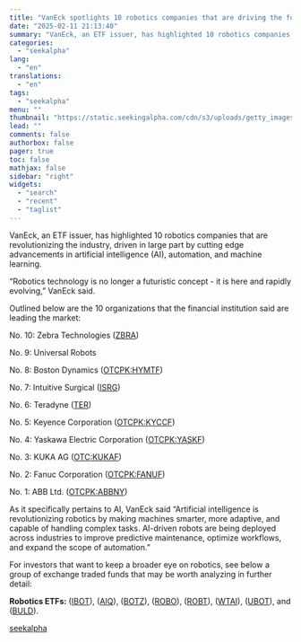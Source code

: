 ```yaml
---
title: "VanEck spotlights 10 robotics companies that are driving the future"
date: "2025-02-11 21:13:40"
summary: "VanEck, an ETF issuer, has highlighted 10 robotics companies that are revolutionizing the industry, driven in large part by cutting edge advancements in artificial intelligence (AI), automation, and machine learning. “Robotics technology is no longer a futuristic concept - it is here and rapidly evolving,” VanEck said. Outlined below are..."
categories:
  - "seekalpha"
lang:
  - "en"
translations:
  - "en"
tags:
  - "seekalpha"
menu: ""
thumbnail: "https://static.seekingalpha.com/cdn/s3/uploads/getty_images/1927795888/image_1927795888.jpg"
lead: ""
comments: false
authorbox: false
pager: true
toc: false
mathjax: false
sidebar: "right"
widgets:
  - "search"
  - "recent"
  - "taglist"
---
```


VanEck, an ETF issuer, has highlighted 10 robotics companies that are revolutionizing the industry, driven in large part by cutting edge advancements in artificial intelligence (AI), automation, and machine learning.

“Robotics technology is no longer a futuristic concept - it is here and rapidly evolving,” VanEck said.

Outlined below are the 10 organizations that the financial institution said are leading the market:

No. 10: Zebra Technologies ([ZBRA](https://seekingalpha.com/symbol/ZBRA "Zebra Technologies Corporation"))

No. 9: Universal Robots

No. 8: Boston Dynamics ([OTCPK:HYMTF](https://seekingalpha.com/symbol/HYMTF "Hyundai Motor Company"))

No. 7: Intuitive Surgical ([ISRG](https://seekingalpha.com/symbol/ISRG "Intuitive Surgical, Inc."))

No. 6: Teradyne ([TER](https://seekingalpha.com/symbol/TER "Teradyne, Inc."))

No. 5: Keyence Corporation ([OTCPK:KYCCF](https://seekingalpha.com/symbol/KYCCF "Keyence Corporation"))

No. 4: Yaskawa Electric Corporation ([OTCPK:YASKF](https://seekingalpha.com/symbol/YASKF "YASKAWA Electric Corporation"))

No. 3: KUKA AG ([OTC:KUKAF](https://seekingalpha.com/symbol/KUKAF "KUKA Aktiengesellschaft"))

No. 2: Fanuc Corporation ([OTCPK:FANUF](https://seekingalpha.com/symbol/FANUF "Fanuc Corporation"))

No. 1: ABB Ltd. ([OTCPK:ABBNY](https://seekingalpha.com/symbol/ABBNY "ABB Ltd"))

As it specifically pertains to AI, VanEck said “Artificial intelligence is revolutionizing robotics by making machines smarter, more adaptive, and capable of handling complex tasks. AI-driven robots are being deployed across industries to improve predictive maintenance, optimize workflows, and expand the scope of automation.”

For investors that want to keep a broader eye on robotics, see below a group of exchange traded funds that may be worth analyzing in further detail:

**Robotics ETFs:** ([IBOT](https://seekingalpha.com/symbol/IBOT "VanEck Robotics ETF")), ([AIQ](https://seekingalpha.com/symbol/AIQ "Global X Artificial Intelligence & Technology ETF")), ([BOTZ](https://seekingalpha.com/symbol/BOTZ "Global X Robotics & Artificial Intelligence Thematic ETF")), ([ROBO](https://seekingalpha.com/symbol/ROBO "ROBO Global Robotics and Automation Index ETF")), ([ROBT](https://seekingalpha.com/symbol/ROBT "First Trust Nasdaq Artificial Intelligence and Robotics ETF")), ([WTAI](https://seekingalpha.com/symbol/WTAI "WisdomTree Trust - WisdomTree Artificial Intelligence and Innovation Fund")), ([UBOT](https://seekingalpha.com/symbol/UBOT "Direxion Daily Robotics, Artificial Intelligence & Automation Index Bull 3X Shares ETF")), and ([BULD](https://seekingalpha.com/symbol/BULD "Pacer Funds Trust - Pacer BlueStar Engineering the Future ETF")).

[seekalpha](https://seekingalpha.com/news/4406318-vaneck-spotlights-10-robotics-companies-that-are-driving-the-future)
